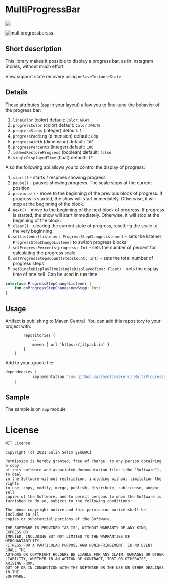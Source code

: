 # MultiProgressBar
[![](https://jitpack.io/v/salihselimsekerci/MultiProgressBar.svg)](https://jitpack.io/#salihselimsekerci/MultiProgressBar)


![multiprogressbarsss](https://user-images.githubusercontent.com/53614606/109916455-b5c5b780-7cc4-11eb-86dc-cb62c9a09d55.gif)


## Short description

This library makes it possible to display a progress bar, as in Instagram Stories, without much effort.

View support state recovery using `onSaveInstanceState`

## Details

These attributes (`app` in your layout) allow you to fine-tune the behavior of the progress bar:

1. `lineColor` (color) default: `Color.GRAY`
1. `progressColor` (color) default: `Color.WHITE`
1. `progressSteps` (integer) default: `1`
1. `progressPadding` (dimension) default: `8dp`
1. `progressWidth` (dimension) default: `10F`
1. `progressPercents` (integer) default: `100`
1. `isNeedRestoreProgress` (boolean) default: `false`
1. `singleDisplayedTime` (float) default: `1F`

Also the following api allows you to control the display of progress:

1. `start()` - starts / resumes showing progress
1. `pause()` - pauses showing progress. The scale stops at the current position
1. `previous()` - move to the beginning of the previous block of progress. If progress is started, the show will start immediately. Otherwise, it will stop at the beginning of the block.
1. `next()` - move to the beginning of the next block of progress. If progress is started, the show will start immediately. Otherwise, it will stop at the beginning of the block.
1. `clear()` - clearing the current state of progress, resetting the scale to the very beginning
1. `setListener(listener: ProgressStepChangeListener)` - sets the listener `ProgressStepChangeListener` to switch progress blocks
1. `setProgressPercents(progress: Int` - sets the number of percent for calculating the progress scale
1. `setProgressStepsCount(stepsCount: Int)` - sets the total number of progress steps
1. `setSingleDisplayTime(singleDisplayedTime: Float)` - sets the display time of one cell. Can be used in run time

``` kotlin
interface ProgressStepChangeListener {
    fun onProgressStepChange(newStep: Int)
}
```

## Usage

Artifact is publishing to Maven Central. You can add this repository to your project with:
```	allprojects {
		repositories {
			...
			maven { url 'https://jitpack.io' }
		}
	}
```

Add to your .gradle file:
```gradle
dependencies {
	        implementation 'com.github.salihselimsekerci:MultiProgressBar:Tag'
	}
```

## Sample

The sample is on `app` module


# License

    MIT License

    Copyright (c) 2021 Salih Selim ŞEKERCİ

    Permission is hereby granted, free of charge, to any person obtaining a copy
    of this software and associated documentation files (the "Software"), to deal
    in the Software without restriction, including without limitation the rights
    to use, copy, modify, merge, publish, distribute, sublicense, and/or sell
    copies of the Software, and to permit persons to whom the Software is
    furnished to do so, subject to the following conditions:

    The above copyright notice and this permission notice shall be included in all
    copies or substantial portions of the Software.

    THE SOFTWARE IS PROVIDED "AS IS", WITHOUT WARRANTY OF ANY KIND, EXPRESS OR
    IMPLIED, INCLUDING BUT NOT LIMITED TO THE WARRANTIES OF MERCHANTABILITY,
    FITNESS FOR A PARTICULAR PURPOSE AND NONINFRINGEMENT. IN NO EVENT SHALL THE
    AUTHORS OR COPYRIGHT HOLDERS BE LIABLE FOR ANY CLAIM, DAMAGES OR OTHER
    LIABILITY, WHETHER IN AN ACTION OF CONTRACT, TORT OR OTHERWISE, ARISING FROM,
    OUT OF OR IN CONNECTION WITH THE SOFTWARE OR THE USE OR OTHER DEALINGS IN THE
    SOFTWARE.

